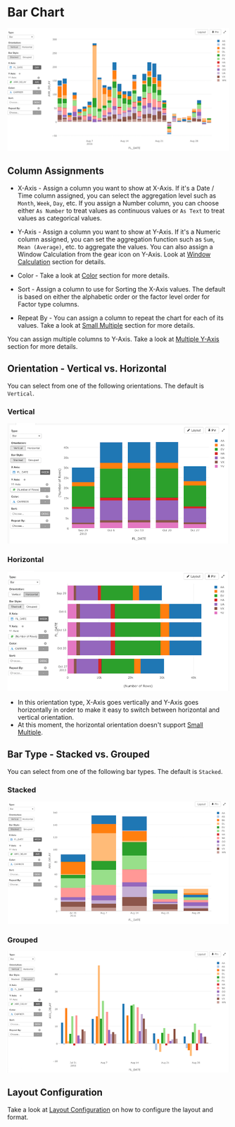 # Bar Chart

![](images/bar.png)

## Column Assignments

* X-Axis - Assign a column you want to show at X-Axis. If it's a Date / Time column assigned, you can select the aggregation level such as `Month`, `Week`, `Day`, etc. If you assign a Number column, you can choose either `As Number` to treat values as continuous values or `As Text` to treat values as categorical values.  

* Y-Axis - Assign a column you want to show at Y-Axis. If it's a Numeric column assigned, you can set the aggregation function such as `Sum`, `Mean (Average)`, etc. to aggregate the values. You can also assign a Window Calculation from the gear icon on Y-Axis. Look at [Window Calculation](window-calc.md) section for details.  

* Color - Take a look at [Color](color.md) section for more details.

* Sort - Assign a column to use for Sorting the X-Axis values. The default is based on either the alphabetic order or the factor level order for Factor type columns.

* Repeat By - You can assign a column to repeat the chart for each of its values. Take a look at [Small Multiple](small-multiple.md) section for more details.

You can assign multiple columns to Y-Axis. Take a look at [Multiple Y-Axis](multi-y.md) section for more details.

## Orientation - Vertical vs. Horizontal

You can select from one of the following orientations. The default is `Vertical`.

### Vertical

![](images/bar-vertical.png)


### Horizontal

![](images/bar-horiz.png)

* In this orientation type, X-Axis goes vertically and Y-Axis goes horizontally in order to make it easy to switch between horizontal and vertical orientation.
* At this moment, the horizontal orientation doesn't support [Small Multiple](small-multiple.md). 


## Bar Type - Stacked vs. Grouped

You can select from one of the following bar types. The default is `Stacked`.

### Stacked

![](images/bar-stacked.png)

### Grouped

![](images/bar-grouped.png)

## Layout Configuration

Take a look at [Layout Configuration](layout.md) on how to configure the layout and format. 
